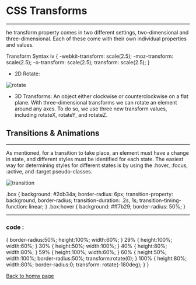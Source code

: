 # CSS Transforms
__________

he transform property comes in two different settings, two-dimensional and three-dimensional. Each of these come with their own individual properties and values.

Transform Syntax
iv {
  -webkit-transform: scale(2.5);
     -moz-transform: scale(2.5);
       -o-transform: scale(2.5);
          transform: scale(2.5);
}

- 2D Rotate:

![rotate](https://res.cloudinary.com/dno0vkynk/image/upload/v1475392871/CSS3Transforms2D.png)


- 3D Transforms:
An object either clockwise or counterclockwise on a flat plane. With three-dimensional transforms we can rotate an element around any axes. To do so, we use three new transform values, including rotateX, rotateY, and rotateZ.

## Transitions & Animations
_________
As mentioned, for a transition to take place, an element must have a change in state, and different styles must be identified for each state. The easiest way for determining styles for different states is by using the :hover, :focus, :active, and :target pseudo-classes.

![transition](https://media.geeksforgeeks.org/wp-content/uploads/20201208083657/transition.PNG)

.box {
  background: #2db34a;
  border-radius: 6px;
  transition-property: background, border-radius;
  transition-duration: .2s, 1s;
  transition-timing-function: linear;
}
.box:hover {
  background: #ff7b29;
  border-radius: 50%;
}

_______
### code :
{
		border-radius:50%;
		height:100%;
		width:60%;
	}
	29% {
		height:100%;
		width:60%;
	}
	30% {
		height:50%;
		width:100%;
	}
	40% {
		height:80%;
		width:80%;
	}
	59% {
		height:100%;
		width:60%;
	}
	60% {
		height:50%;
		width:100%;
		border-radius:50%;
		transform:rotate(0);
	}
	100% {
		height:80%;
		width:80%;
		border-radius:0;
		transform: rotate(-180deg);
	}
}







[Back to homw page](https://rahafalbakkar.github.io/Reading-Notes)